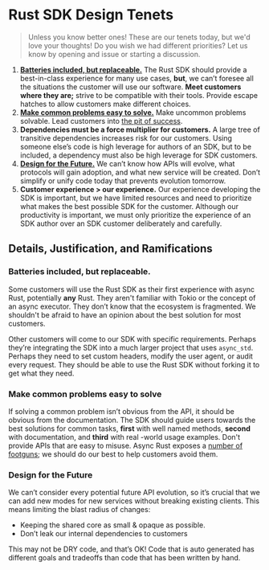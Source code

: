 # Rust SDK Design Tenets
> Unless you know better ones! These are our tenets today, but we'd love your thoughts! Do you wish we had different priorities? Let us know by opening and issue or starting a discussion.
1. [**Batteries included, but replaceable.**](#batteries-included-but-replaceable) The Rust SDK should provide a best-in-class experience for many use cases, **but**, we can’t foresee all the situations the customer will use our software. **Meet customers where they are;** strive to be compatible with their tools. Provide escape hatches to allow customers make different choices.
4. [**Make common problems easy to solve.**](#make-common-problems-easy-to-solve) Make uncommon problems solvable. Lead customers into [the pit of success](https://blog.codinghorror.com/falling-into-the-pit-of-success/).
2. **Dependencies must be a force multiplier for customers.** A large tree of transitive dependencies increases risk for our customers. Using someone else’s code is high leverage for authors of an SDK, but to be included, a dependency must also be high leverage for SDK customers.
5. [**Design for the Future.**](#design-for-the-future) We can’t know how APIs will evolve, what protocols will gain adoption, and what new service will be created. Don’t simplify or unify code today that prevents evolution tomorrow.
3. **Customer experience > our experience.** Our experience developing the SDK is important, but we have limited resources and need to prioritize what makes the best possible SDK for the customer. Although our productivity is important, we must only prioritize the experience of an SDK author over an SDK customer deliberately and carefully.

## Details, Justification, and Ramifications

### Batteries included, but replaceable.

Some customers will use the Rust SDK as their first experience with async Rust, potentially **any** Rust. They aren't familiar with Tokio or the concept of an async executor. They don’t know that the ecosystem is fragmented. We shouldn't be afraid to have an opinion about the best solution for most customers.

Other customers will come to our SDK with specific requirements. Perhaps they’re integrating the SDK into a much larger project that uses `async_std`. Perhaps they need to set custom headers, modify the user agent, or audit every request. They should be able to use the Rust SDK without forking it to get what they need.

### Make common problems easy to solve

If solving a common problem isn’t obvious from the API, it should be obvious from the documentation. The SDK should guide users towards the best solutions for common tasks, **first** with well named methods, **second** with documentation, and **third** with real -world usage examples. Don't provide APIs that are easy to misuse. Async Rust exposes a [number of footguns](https://github.com/rusoto/rusoto/issues/1726); we should do our best to help customers avoid them.

### **Design for the Future**

We can’t consider every potential future API evolution, so it’s crucial that we can add new modes for new services without breaking existing clients. This means limiting the blast radius of changes:

* Keeping the shared core as small & opaque as possible.
* Don’t leak our internal dependencies to customers

This may not be DRY code, and that’s OK! Code that is auto generated has different goals and tradeoffs than code that has been written by hand.
